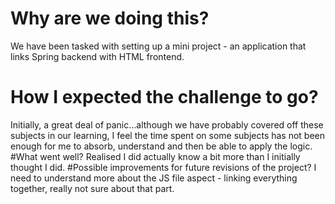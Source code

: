 # Why are we doing this?
We have been tasked with setting up a mini project - an application that links Spring backend with HTML frontend.
# How I expected the challenge to go?
Initially, a great deal of panic...although we have probably covered off these subjects in our learning, I feel the time spent on some subjects has not been enough for me to absorb, understand and then be able to apply the logic.
#What went well?
Realised I did actually know a bit more than I initially thought I did. 
#Possible improvements for future revisions of the project?
I need to understand more about the JS file aspect - linking everything together, really not sure about that part.
